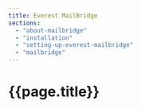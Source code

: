```yaml
---
title: Everest MailBridge
sections:
  - "about-mailbridge"
  - "installation"
  - "setting-up-everest-mailbridge"
  - "mailbridge"
---
```

# {{page.title}}
